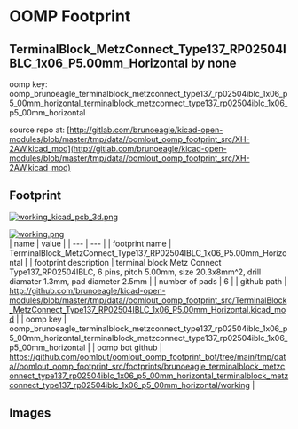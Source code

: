 # OOMP Footprint  
## TerminalBlock_MetzConnect_Type137_RP02504IBLC_1x06_P5.00mm_Horizontal  by none  
  
oomp key: oomp_brunoeagle_terminalblock_metzconnect_type137_rp02504iblc_1x06_p5_00mm_horizontal_terminalblock_metzconnect_type137_rp02504iblc_1x06_p5_00mm_horizontal  
  
source repo at: [http://gitlab.com/brunoeagle/kicad-open-modules/blob/master/tmp/data//oomlout_oomp_footprint_src/XH-2AW.kicad_mod](http://gitlab.com/brunoeagle/kicad-open-modules/blob/master/tmp/data//oomlout_oomp_footprint_src/XH-2AW.kicad_mod)  
## Footprint  
  
[![working_kicad_pcb_3d.png](working_kicad_pcb_3d_600.png)](working_kicad_pcb_3d.png)  
  
[![working.png](working_600.png)](working.png)  
| name | value | 
| --- | --- | 
| footprint name | TerminalBlock_MetzConnect_Type137_RP02504IBLC_1x06_P5.00mm_Horizontal | 
| footprint description | terminal block Metz Connect Type137_RP02504IBLC, 6 pins, pitch 5.00mm, size 20.3x8mm^2, drill diamater 1.3mm, pad diameter 2.5mm | 
| number of pads | 6 | 
| github path | http://github.com/brunoeagle/kicad-open-modules/blob/master/tmp/data//oomlout_oomp_footprint_src/TerminalBlock_MetzConnect_Type137_RP02504IBLC_1x06_P5.00mm_Horizontal.kicad_mod | 
| oomp key | oomp_brunoeagle_terminalblock_metzconnect_type137_rp02504iblc_1x06_p5_00mm_horizontal_terminalblock_metzconnect_type137_rp02504iblc_1x06_p5_00mm_horizontal | 
| oomp bot github | https://github.com/oomlout/oomlout_oomp_footprint_bot/tree/main/tmp/data//oomlout_oomp_footprint_src/footprints/brunoeagle_terminalblock_metzconnect_type137_rp02504iblc_1x06_p5_00mm_horizontal_terminalblock_metzconnect_type137_rp02504iblc_1x06_p5_00mm_horizontal/working | 
## Images  
